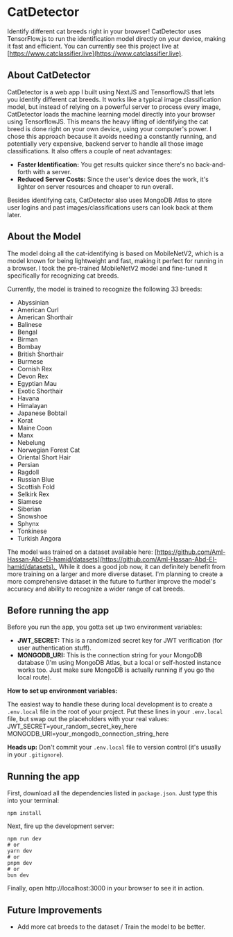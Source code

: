 # CatDetector

Identify different cat breeds right in your browser! CatDetector uses TensorFlow.js to run the identification model directly on your device, making it fast and efficient.
You can currently see this project live at [https://www.catclassifier.live](https://www.catclassifier.live).

## About CatDetector

CatDetector is a web app I built using NextJS and TensorflowJS that lets you identify different cat breeds. It works like a typical image classification model, but instead of relying on a powerful server to process every image, CatDetector loads the machine learning model directly into your browser using TensorflowJS.  This means the heavy lifting of identifying the cat breed is done right on your own device, using your computer's power. I chose this approach because it avoids needing a constantly running, and potentially very expensive, backend server to handle all those image classifications. It also offers a couple of neat advantages:

*   **Faster Identification:** You get results quicker since there's no back-and-forth with a server.
*   **Reduced Server Costs:** Since the user's device does the work, it's lighter on server resources and cheaper to run overall.

Besides identifying cats, CatDetector also uses MongoDB Atlas to store user logins and past images/classifications users can look back at them later.

## About the Model

The model doing all the cat-identifying is based on MobileNetV2, which is a model known for being lightweight and fast, making it perfect for running in a browser. I took the pre-trained MobileNetV2 model and fine-tuned it specifically for recognizing cat breeds.

Currently, the model is trained to recognize the following 33 breeds:

*   Abyssinian
*   American Curl
*   American Shorthair
*   Balinese
*   Bengal
*   Birman
*   Bombay
*   British Shorthair
*   Burmese
*   Cornish Rex
*   Devon Rex
*   Egyptian Mau
*   Exotic Shorthair
*   Havana
*   Himalayan
*   Japanese Bobtail
*   Korat
*   Maine Coon
*   Manx
*   Nebelung
*   Norwegian Forest Cat
*   Oriental Short Hair
*   Persian
*   Ragdoll
*   Russian Blue
*   Scottish Fold
*   Selkirk Rex
*   Siamese
*   Siberian
*   Snowshoe
*   Sphynx
*   Tonkinese
*   Turkish Angora

The model was trained on a dataset available here: [https://github.com/Aml-Hassan-Abd-El-hamid/datasets](https://github.com/Aml-Hassan-Abd-El-hamid/datasets).  While it does a good job now, it can definitely benefit from more training on a larger and more diverse dataset. I'm planning to create a more comprehensive dataset in the future to further improve the model's accuracy and ability to recognize a wider range of cat breeds.


## Before running the app

Before you run the app, you gotta set up two environment variables:

*   **JWT_SECRET:** This is a randomized secret key for JWT verification (for user authentication stuff).
*   **MONGODB_URI:** This is the connection string for your MongoDB database (I'm using MongoDB Atlas, but a local or self-hosted instance works too. Just make sure MongoDB is actually running if you go the local route).

**How to set up environment variables:**

The easiest way to handle these during local development is to create a `.env.local` file in the root of your project. Put these lines in your `.env.local` file, but swap out the placeholders with your real values:
JWT_SECRET=your_random_secret_key_here
MONGODB_URI=your_mongodb_connection_string_here

**Heads up:** Don't commit your `.env.local` file to version control (it's usually in your `.gitignore`).

## Running the app

First, download all the dependencies listed in `package.json`. Just type this into your terminal:

```
npm install
```

Next, fire up the development server:

```
npm run dev
# or
yarn dev
# or
pnpm dev
# or
bun dev
```
Finally, open http://localhost:3000 in your browser to see it in action.

## Future Improvements
* Add more cat breeds to the dataset / Train the model to be better.
